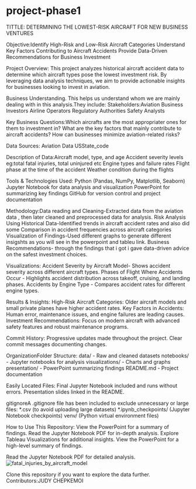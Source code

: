 # project-phase1
TITTLE: DETERMINING THE LOWEST-RISK AIRCRAFT FOR NEW BUSINESS VENTURES

Objective:Identify High-Risk and Low-Risk Aircraft Categories
          Understand Key Factors Contributing to Aircraft Accidents
          Provide Data-Driven Recommendations for Business Investment
          
Project Overview:
This project analyzes historical aircraft accident data to determine which aircraft types pose the lowest investment risk. 
By leveraging data analysis techniques, we aim to provide actionable insights for businesses looking to invest in aviation.

Business Understanding. This helps us understand whom we are mainly dealing with in this analysis.They include:
Stakeholders:Aviation Business Investors
             Airline Operators
             Regulatory Authorities
             Safety Analysts

Key Business Questions:Which aircrafts are the most appropriater ones for them to investment in?
                        What are the key factors that mainly contribute to aircraft accidents?
                        How can businesses minimize aviation-related risks?
                        
Data Sources: Aviation Data
              USState_code

Description of Data:Aircraft model, type, and age
                    Accident severity levels eg:total fatal injuries, total uninjured etc
                    Engine types and failure rates
                    Flight phase at the time of the accident
                    Weather condition during the flights
              
Tools & Technologies Used: Python (Pandas, NumPy, Matplotlib, Seaborn)
                           Jupyter Notebook for data analysis and visualization
                           PowerPoint for summarizing key findings
                           GitHub for version control and project documentation
                           
Methodology:Data reading and  Cleaning-Extracted data from the aviation data , then later cleaned and preprocessed data for analysis.
            Risk Analysis Using Historical Data-Identified trends in aircraft accident rates and also did some Comparison in  accident frequencies across aircraft categories
            Visualization of Findings-Used different graphs to generate different insigshts as you will see in the powerpoint and tableu link.
            Business Recommendations- through the findings that i got i gave data-driven advice on the safest investment choices.
            
Visualizations:
Accident Severity by Aircraft Model- Shows accident severity across different aircraft types.
Phases of Flight Where Accidents Occur - Highlights accident distribution across takeoff, cruising, and landing phases.
Accidents by Engine Type  - Compares accident rates for different engine types.
            
Results & Insights:
High-Risk Aircraft Categories: Older aircraft models and small private planes have higher accident rates.
Key Factors in Accidents: Human error, maintenance issues, and engine failures are leading causes.
Investment Recommendations: Focus on modern aircraft with advanced safety features and robust maintenance programs.

Commit History:
Progressive updates made throughout the project.
Clear commit messages documenting changes.

OrganizationFolder Structure:
data/ - Raw and cleaned datasets
notebooks/ - Jupyter notebooks for analysis
visualizations/ - Charts and graphs
presentation/ - PowerPoint summarizing findings
README.md - Project documentation

Easily Located Files:
Final Jupyter Notebook included and runs without errors.
Presentation slides linked in the README.

gitignoreA 
.gitignore file has been included to exclude unnecessary or large files:
*.csv (to avoid uploading large datasets)
*.ipynb_checkpoints/ (Jupyter Notebook checkpoints)
venv/ (Python virtual environment files)

How to Use This Repository: View the PowerPoint for a summary of findings.
                            Read the Jupyter Notebook PDF for in-depth analysis.
                            Explore Tableau Visualizations for additional insights.
                            View the PowerPoint for a high-level summary of findings.

Read the Jupyter Notebook PDF for detailed analysis.
![fatal_injuries_by_aircraft_model](https://github.com/user-attachments/assets/7e8c8837-97fe-4440-bd40-c398d089b518)

Clone this repository if you want to explore the data further.
Contributors:JUDY CHEPKEMOI

